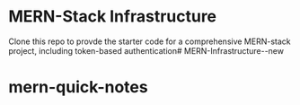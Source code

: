 # MERN-Stack Infrastructure

Clone this repo to provde the starter code for a comprehensive MERN-stack project, including token-based authentication# MERN-Infrastructure--new
# mern-quick-notes
